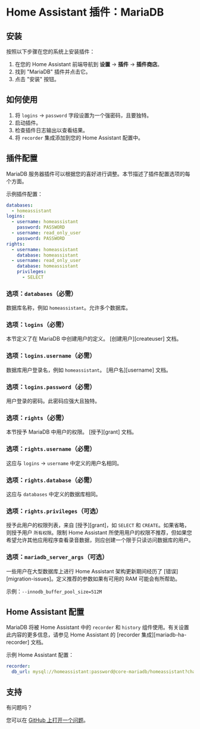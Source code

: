 # Home Assistant 插件：MariaDB

## 安装

按照以下步骤在您的系统上安装插件：

1. 在您的 Home Assistant 前端导航到 **设置** -> **插件** -> **插件商店**。
2. 找到 "MariaDB" 插件并点击它。
3. 点击 "安装" 按钮。

## 如何使用

1. 将 `logins` -> `password` 字段设置为一个强密码，且要独特。
2. 启动插件。
3. 检查插件日志输出以查看结果。
4. 将 `recorder` 集成添加到您的 Home Assistant 配置中。

## 插件配置

MariaDB 服务器插件可以根据您的喜好进行调整。本节描述了插件配置选项的每个方面。

示例插件配置：

```yaml
databases:
  - homeassistant
logins:
  - username: homeassistant
    password: PASSWORD
  - username: read_only_user
    password: PASSWORD
rights:
  - username: homeassistant
    database: homeassistant
  - username: read_only_user
    database: homeassistant
    privileges:
      - SELECT
```

### 选项：`databases`（必需）

数据库名称，例如 `homeassistant`。允许多个数据库。

### 选项：`logins`（必需）

本节定义了在 MariaDB 中创建用户的定义。 [创建用户][createuser] 文档。

### 选项：`logins.username`（必需）

数据库用户登录名，例如 `homeassistant`。 [用户名][username] 文档。

### 选项：`logins.password`（必需）

用户登录的密码。此密码应强大且独特。

### 选项：`rights`（必需）

本节授予 MariaDB 中用户的权限。 [授予][grant] 文档。

### 选项：`rights.username`（必需）

这应与 `logins` -> `username` 中定义的用户名相同。

### 选项：`rights.database`（必需）

这应与 `databases` 中定义的数据库相同。

### 选项：`rights.privileges`（可选）

授予此用户的权限列表，来自 [授予][grant]，如 `SELECT` 和 `CREATE`。如果省略，则授予用户 `所有权限`。限制 Home Assistant 所使用用户的权限不推荐，但如果您希望允许其他应用程序查看录音数据，则应创建一个限于只读访问数据库的用户。

### 选项：`mariadb_server_args`（可选）

一些用户在大型数据库上进行 Home Assistant 架构更新期间经历了 [错误][migration-issues]。定义推荐的参数如果有可用的 RAM 可能会有所帮助。

示例：`--innodb_buffer_pool_size=512M`

## Home Assistant 配置

MariaDB 将被 Home Assistant 中的 `recorder` 和 `history` 组件使用。有关设置此内容的更多信息，请参见 Home Assistant 的 [recorder 集成][mariadb-ha-recorder] 文档。

示例 Home Assistant 配置：

```yaml
recorder:
  db_url: mysql://homeassistant:password@core-mariadb/homeassistant?charset=utf8mb4
```

## 支持

有问题吗？

您可以在 [GitHub 上打开一个问题][issue]。

[aarch64-shield]: https://img.shields.io/badge/aarch64-yes-green.svg
[amd64-shield]: https://img.shields.io/badge/amd64-yes-green.svg
[armv7-shield]: https://img.shields.io/badge/armv7-yes-green.svg
[armhf-shield]: https://img.shields.io/badge/armhf-yes-green.svg
[i386-shield]: https://img.shields.io/badge/i386-yes-green.svg
[issue]: https://github.com/erik73/addon-mariadb/issues
[repository]: https://github.com/erik73/hassio-addons